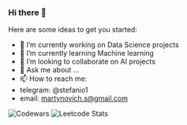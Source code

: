 ### Hi there 👋
Here are some ideas to get you started:

- 🔭 I’m currently working on Data Science projects
- 🌱 I’m currently learning Machine learning
- 👯 I’m looking to collaborate on AI projects
- 💬 Ask me about ...
- 📫 How to reach me:
 - telegram: @stefanio1
 - email: martynovich.s@gmail.com


![Codewars](https://github.r2v.ch/codewars?user=Stedjey)
![Leetcode Stats](https://leetcard.jacoblin.cool/Stedjey)
